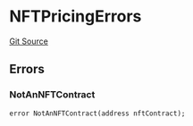 # NFTPricingErrors
[Git Source](https://github.com/thrackle-io/tron/blob/eb8a3e1cf83581100fd90ef911919e537c2c55cb/src/common/IErrors.sol)


## Errors
### NotAnNFTContract

```solidity
error NotAnNFTContract(address nftContract);
```

